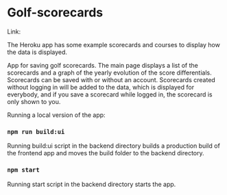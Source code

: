 # Golf-scorecards

Link: 

The Heroku app has some example scorecards and courses to display how the data is displayed.

App for saving golf scorecards. The main page displays a list of the scorecards and a graph of the yearly evolution of the score differentials. Scorecards can be saved with or without an account. Scorecards created without logging in will be added to the data, which is displayed for everybody, and if you save a scorecard while logged in, the scorecard is only shown to you. 

Running a local version of the app:

### `npm run build:ui`
Running build:ui script in the backend directory builds a production build of the frontend app and moves the build folder to the backend directory.

### `npm start`
Running start script in the backend directory starts the app.
